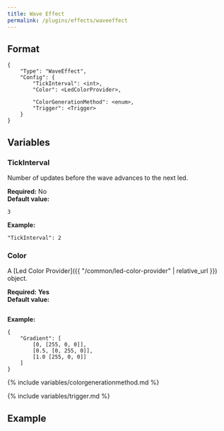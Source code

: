 ```yaml
---
title: Wave Effect
permalink: /plugins/effects/waveeffect
---
```


## Format

~~~
{
    "Type": "WaveEffect",
    "Config": {
        "TickInterval": <int>,
        "Color": <LedColorProvider>,

        "ColorGenerationMethod": <enum>,
        "Trigger": <Trigger>
    }
}
~~~

## Variables

### TickInterval
<div class="variable-block" markdown="block">

Number of updates before the wave advances to the next led.

**Required:** No<br>
**Default value:**
~~~
3
~~~
**Example:**
~~~
"TickInterval": 2
~~~

</div>

### Color
<div class="variable-block" markdown="block">

A [Led Color Provider]({{ "/common/led-color-provider" | relative_url }}) object.

**Required:** **Yes**<br>
**Default value:**
~~~
~~~
**Example:**
~~~
{
    "Gradient": [
        [0, [255, 0, 0]],
        [0.5, [0, 255, 0]],
        [1.0 [255, 0, 0]]
    ]
}
~~~

</div>

{% include variables/colorgenerationmethod.md %}

{% include variables/trigger.md %}

## Example

~~~
~~~